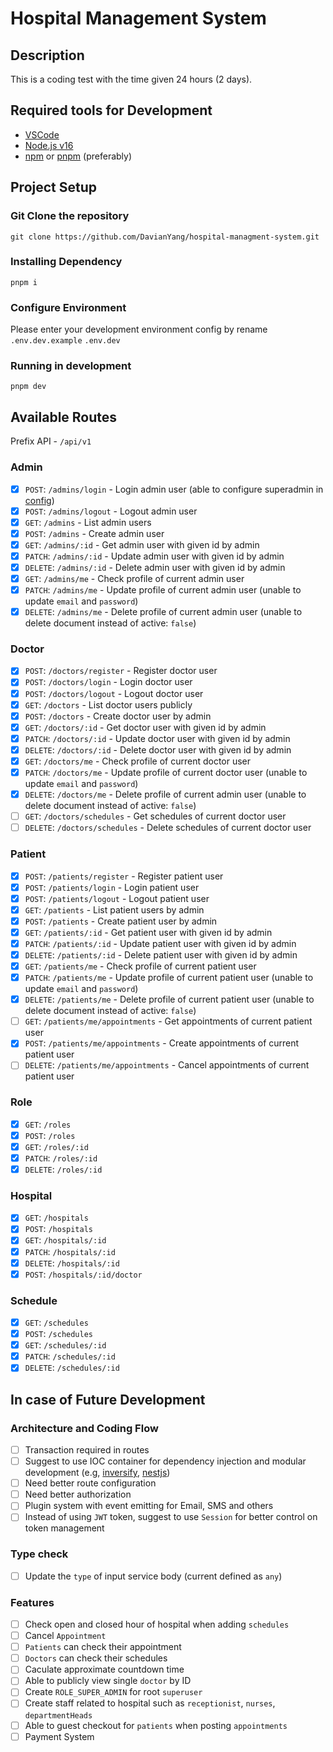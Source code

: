 # Hospital Management System

## Description

This is a coding test with the time given 24 hours (2 days).

## Required tools for Development

- [VSCode](https://code.visualstudio.com/)
- [Node.js v16](https://nodejs.org/en/)
- [npm](https://www.npmjs.com/) or [pnpm](https://pnpm.io/) (preferably)

## Project Setup

### Git Clone the repository

```
git clone https://github.com/DavianYang/hospital-managment-system.git
```

### Installing Dependency

```
pnpm i
```

### Configure Environment

Please enter your development environment config by rename `.env.dev.example`
`.env.dev`

### Running in development

```
pnpm dev
```

## Available Routes

Prefix API - `/api/v1`

### Admin

- [x] `POST`: `/admins/login`               - Login admin user (able to configure superadmin in [config](src/config.ts))
- [x] `POST`: `/admins/logout`              - Logout admin user
- [x] `GET`: `/admins`                      - List admin users
- [x] `POST`: `/admins`                     - Create admin user
- [x] `GET`: `/admins/:id`                  - Get admin user with given id by admin
- [x] `PATCH`: `/admins/:id`                - Update admin user with given id by admin
- [x] `DELETE`: `/admins/:id`               - Delete admin user with given id by admin
- [x] `GET`: `/admins/me`                   - Check profile of current admin user
- [x] `PATCH`: `/admins/me`                 - Update profile of current admin user (unable to update `email` and `password`)
- [x] `DELETE`: `/admins/me`                - Delete profile of current admin user (unable to delete document instead of active: `false`)

### Doctor

- [x] `POST`: `/doctors/register`           - Register doctor user
- [x] `POST`: `/doctors/login`              - Login doctor user
- [x] `POST`: `/doctors/logout`             - Logout doctor user
- [x] `GET`: `/doctors`                     - List doctor users publicly
- [x] `POST`: `/doctors`                    - Create doctor user by admin
- [x] `GET`: `/doctors/:id`                 - Get doctor user with given id by admin
- [x] `PATCH`: `/doctors/:id`               - Update doctor user with given id by admin
- [x] `DELETE`: `/doctors/:id`              - Delete doctor user with given id by admin
- [x] `GET`: `/doctors/me`                  - Check profile of current doctor user
- [x] `PATCH`: `/doctors/me`                - Update profile of current doctor user (unable to update `email` and `password`)
- [x] `DELETE`: `/doctors/me`               - Delete profile of current admin user (unable to delete document instead of active: `false`)
- [ ] `GET`: `/doctors/schedules`           - Get schedules of current doctor user
- [ ] `DELETE`: `/doctors/schedules`        - Delete schedules of current doctor user

### Patient

- [x] `POST`: `/patients/register`          - Register patient user
- [x] `POST`: `/patients/login`             - Login patient user
- [x] `POST`: `/patients/logout`            - Logout patient user
- [x] `GET`: `/patients`                    - List patient users by admin
- [x] `POST`: `/patients`                   - Create patient user by admin
- [x] `GET`: `/patients/:id`                - Get patient user with given id by admin
- [x] `PATCH`: `/patients/:id`              - Update patient user with given id by admin
- [x] `DELETE`: `/patients/:id`             - Delete patient user with given id by admin
- [x] `GET`: `/patients/me`                 - Check profile of current patient user
- [x] `PATCH`: `/patients/me`               - Update profile of current patient user (unable to update `email` and `password`)
- [x] `DELETE`: `/patients/me`              - Delete profile of current patient user (unable to delete document instead of active: `false`)
- [ ] `GET`: `/patients/me/appointments`    - Get appointments of current patient user
- [x] `POST`: `/patients/me/appointments`   - Create appointments of current patient user
- [ ] `DELETE`: `/patients/me/appointments` - Cancel appointments of current patient user

### Role
- [x] `GET`: `/roles`
- [x] `POST`: `/roles`
- [x] `GET`: `/roles/:id`
- [x] `PATCH`: `/roles/:id`
- [x] `DELETE`: `/roles/:id`

### Hospital

- [x] `GET`: `/hospitals`
- [x] `POST`: `/hospitals`
- [x] `GET`: `/hospitals/:id`
- [x] `PATCH`: `/hospitals/:id`
- [x] `DELETE`: `/hospitals/:id`
- [x] `POST`: `/hospitals/:id/doctor`

### Schedule

- [x] `GET`: `/schedules`
- [x] `POST`: `/schedules`
- [x] `GET`: `/schedules/:id`
- [x] `PATCH`: `/schedules/:id`
- [x] `DELETE`: `/schedules/:id`

## In case of Future Development

### Architecture and Coding Flow

- [ ] Transaction required in routes
- [ ] Suggest to use IOC container for dependency injection and modular development (e.g, [inversify](https://inversify.io/), [nestjs](https://nestjs.com/))
- [ ] Need better route configuration
- [ ] Need better authorization
- [ ] Plugin system with event emitting for Email, SMS and others
- [ ] Instead of using `JWT` token, suggest to use `Session` for better control on token management

### Type check
- [ ] Update the `type` of input service body (current defined as `any`)

### Features
- [ ] Check open and closed hour of hospital when adding `schedules`
- [ ] Cancel `Appointment`
- [ ] `Patients` can check their appointment
- [ ] `Doctors` can check their schedules
- [ ] Caculate approximate countdown time
- [ ] Able to publicly view single `doctor` by ID
- [ ] Create `ROLE_SUPER_ADMIN` for root `superuser`
- [ ] Create staff related to hospital such as `receptionist`, `nurses`, `departmentHeads`
- [ ] Able to guest checkout for `patients` when posting `appointments`
- [ ] Payment System
